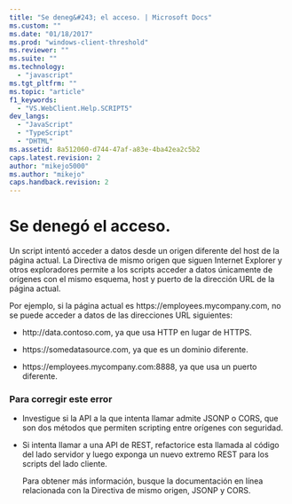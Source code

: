 ```yaml
---
title: "Se deneg&#243; el acceso. | Microsoft Docs"
ms.custom: ""
ms.date: "01/18/2017"
ms.prod: "windows-client-threshold"
ms.reviewer: ""
ms.suite: ""
ms.technology: 
  - "javascript"
ms.tgt_pltfrm: ""
ms.topic: "article"
f1_keywords: 
  - "VS.WebClient.Help.SCRIPT5"
dev_langs: 
  - "JavaScript"
  - "TypeScript"
  - "DHTML"
ms.assetid: 8a512060-d744-47af-a83e-4ba42ea2c5b2
caps.latest.revision: 2
author: "mikejo5000"
ms.author: "mikejo"
caps.handback.revision: 2
---
```

# Se deneg&#243; el acceso.
Un script intentó acceder a datos desde un origen diferente del host de la página actual.  La Directiva de mismo origen que siguen Internet Explorer y otros exploradores permite a los scripts acceder a datos únicamente de orígenes con el mismo esquema, host y puerto de la dirección URL de la página actual.  
  
 Por ejemplo, si la página actual es https:\/\/employees.mycompany.com, no se puede acceder a datos de las direcciones URL siguientes:  
  
-   http:\/\/data.contoso.com, ya que usa HTTP en lugar de HTTPS.  
  
-   https:\/\/somedatasource.com, ya que es un dominio diferente.  
  
-   https:\/\/employees.mycompany.com:8888, ya que usa un puerto diferente.  
  
### Para corregir este error  
  
-   Investigue si la API a la que intenta llamar admite JSONP o CORS, que son dos métodos que permiten scripting entre orígenes con seguridad.  
  
-   Si intenta llamar a una API de REST, refactorice esta llamada al código del lado servidor y luego exponga un nuevo extremo REST para los scripts del lado cliente.  
  
     Para obtener más información, busque la documentación en línea relacionada con la Directiva de mismo origen, JSONP y CORS.